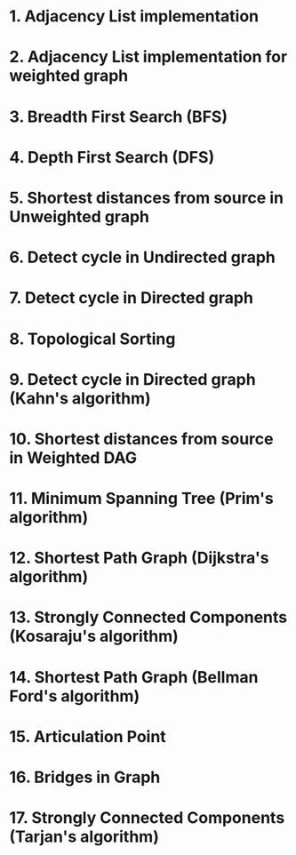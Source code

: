 # 1. Adjacency List implementation

# 2. Adjacency List implementation for weighted graph

# 3. Breadth First Search (BFS)

# 4. Depth First Search (DFS)

# 5. Shortest distances from source in Unweighted graph

# 6. Detect cycle in Undirected graph

# 7. Detect cycle in Directed graph

# 8. Topological Sorting

# 9. Detect cycle in Directed graph (Kahn's algorithm)

# 10. Shortest distances from source in Weighted DAG

# 11. Minimum Spanning Tree (Prim's algorithm)

# 12. Shortest Path Graph (Dijkstra's algorithm)

# 13. Strongly Connected Components (Kosaraju's algorithm)

# 14. Shortest Path Graph (Bellman Ford's algorithm)

# 15. Articulation Point

# 16. Bridges in Graph

# 17. Strongly Connected Components (Tarjan's algorithm)

